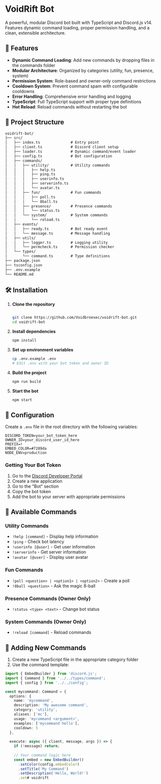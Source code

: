 
# VoidRift Bot

A powerful, modular Discord bot built with TypeScript and Discord.js v14. Features dynamic command loading, proper permission handling, and a clean, extensible architecture.

## 🚀 Features

- **Dynamic Command Loading**: Add new commands by dropping files in the commands folder
- **Modular Architecture**: Organized by categories (utility, fun, presence, system)
- **Permission System**: Role-based and owner-only command restrictions
- **Cooldown System**: Prevent command spam with configurable cooldowns
- **Error Handling**: Comprehensive error handling and logging
- **TypeScript**: Full TypeScript support with proper type definitions
- **Hot Reload**: Reload commands without restarting the bot

## 📁 Project Structure

```md
voidrift-bot/
├── src/
│   ├── index.ts              # Entry point
│   ├── client.ts             # Discord client setup
│   ├── loader.ts             # Dynamic command/event loader
│   ├── config.ts             # Bot configuration
│   ├── commands/
│   │   ├── utility/          # Utility commands
│   │   │   ├── help.ts
│   │   │   ├── ping.ts
│   │   │   ├── userinfo.ts
│   │   │   ├── serverinfo.ts
│   │   │   └── avatar.ts
│   │   ├── fun/              # Fun commands
│   │   │   ├── poll.ts
│   │   │   └── 8ball.ts
│   │   ├── presence/         # Presence commands
│   │   │   └── status.ts
│   │   └── system/           # System commands
│   │       └── reload.ts
│   ├── events/
│   │   ├── ready.ts          # Bot ready event
│   │   └── message.ts        # Message handling
│   ├── utils/
│   │   ├── logger.ts         # Logging utility
│   │   └── permcheck.ts      # Permission checker
│   └── types/
│       └── command.ts        # Type definitions
├── package.json
├── tsconfig.json
├── .env.example
└── README.md
```

## 🛠️ Installation

1. **Clone the repository**
   ```bash

   git clone https://github.com/Voidbroexec/voidrift-bot.git
   cd voidrift-bot
   ```

2. **Install dependencies**
   ```bash
   npm install
   ```

3. **Set up environment variables**
   ```bash
   cp .env.example .env
   # Edit .env with your bot token and owner ID
   ```

4. **Build the project**
   ```bash
   npm run build
   ```

5. **Start the bot**
   ```bash
   npm start
   ```

## 🔧 Configuration

Create a `.env` file in the root directory with the following variables:

```env
DISCORD_TOKEN=your_bot_token_here
OWNER_ID=your_discord_user_id_here
PREFIX=!
EMBED_COLOR=#7289da
NODE_ENV=production
```

### Getting Your Bot Token

1. Go to the [Discord Developer Portal](https://discord.com/developers/applications)
2. Create a new application
3. Go to the "Bot" section
4. Copy the bot token
5. Add the bot to your server with appropriate permissions

## 📝 Available Commands

### Utility Commands
- `!help [command]` - Display help information
- `!ping` - Check bot latency
- `!userinfo [@user]` - Get user information
- `!serverinfo` - Get server information
- `!avatar [@user]` - Display user avatar

### Fun Commands
- `!poll <question> | <option1> | <option2>` - Create a poll
- `!8ball <question>` - Ask the magic 8-ball

### Presence Commands (Owner Only)
- `!status <type> <text>` - Change bot status

### System Commands (Owner Only)
- `!reload [command]` - Reload commands

## 🔨 Adding New Commands

1. Create a new TypeScript file in the appropriate category folder
2. Use the command template:

```typescript
import { EmbedBuilder } from 'discord.js';
import { Command } from '../../types/command';
import { config } from '../../config';

const mycommand: Command = {
  options: {
    name: 'mycommand',
    description: 'My awesome command',
    category: 'utility',
    aliases: ['mc'],
    usage: 'mycommand <argument>',
    examples: ['mycommand hello'],
    cooldown: 5
  },
  
  execute: async ({ client, message, args }) => {
    if (!message) return;
    
    // Your command logic here
    const embed = new EmbedBuilder()
      .setColor(config.embedColor)
      .setTitle('My Command')
      .setDescription('Hello, World!')
      .set# voidrift
